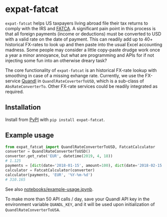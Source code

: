# expat-fatcat

`expat-fatcat` helps US taxpayers living abroad file their tax returns to comply with the IRS and [FATCA](https://en.wikipedia.org/wiki/Foreign_Account_Tax_Compliance_Act). A significant pain point in this process is that all foreign payments (income or deductions) must be converted to USD with a valid rate on the date of payment. This can readily add up to 40+ historical FX-rates to look up and then paste into the usual Excel accounting madness. Some people may consider a little copy-paste drudge work once a year a minor annoyance, but what are programming and APIs for if not injecting some fun into an otherwise dreary task?

The core functionality of `expat-fatcat` is an historical FX-rate lookup with smoothing in case of a missing exhange rate. Currently, we use the FX-service [Quandl](https://www.quandl.com/) in `QuandlRateCoverterToUSD`, which is a sub-class of ``AbsRateConverterTo``. Other FX-rate services could be readily integrated as required.

## Installation

Install from [PyPI](https://pypi.org/) with `pip install expat-fatcat`.

## Example usage

```python
from expat_fatcat import QuandlRateConverterToUSD, FatcatCalculator
converter = QuandlRateConverterToUSD()
converter.get_rate('EUR', datetime(2019, 4, 18))
# 1.125
payments = [dict(date='2018-01-15', amount=100), dict(date='2018-02-15', amount=150)]
calculator = FatcatCalculator(converter)
calculator(payments, 'EUR', '%Y-%m-%d')
# 310.165
```

See also [notebooks/example-usage.ipynb](notebooks/example-usage.ipynb).

To make more than 50 API calls / day, save your Quandl API key in the environment variable `QUANDL_KEY`, and it will be used upon initialization of `QuandlRateConverterToUSA`.

